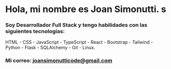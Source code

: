# Hola, mi nombre es **Joan Simonutti**. s

### **Soy Desarrollador Full Stack** y tengo habilidades con las siguientes tecnologías:
HTML - CSS - JavaScript - TypeScript - React - Bootstrap - Tailwind - Python - Flask -
SQLAlchemy - Git - Linux.
### **Mi correo:** [joansimonutticode@gmail.com](mailto:joansimonutticode@gmail.com)

